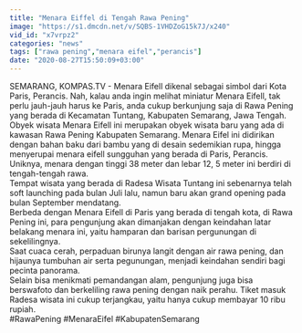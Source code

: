 ```yaml
---
title: "Menara Eiffel di Tengah Rawa Pening"
image: "https://s1.dmcdn.net/v/SQBS-1VHDZoG15k7J/x240"
vid_id: "x7vrpz2"
categories: "news"
tags: ["rawa pening","menara eifel","perancis"]
date: "2020-08-27T15:50:09+03:00"
---
```

SEMARANG, KOMPAS.TV - Menara Eifell dikenal sebagai simbol dari Kota Paris, Perancis. Nah, kalau anda ingin melihat miniatur Menara Eifell, tak perlu jauh-jauh harus ke Paris, anda cukup berkunjung saja di Rawa Pening yang berada di Kecamatan Tuntang, Kabupaten Semarang, Jawa Tengah.   <br>Obyek wisata Menara Eifell ini merupakan obyek wisata baru yang ada di kawasan Rawa Pening Kabupaten Semarang. Menara Eifel ini didirikan dengan bahan baku dari bambu yang di desain sedemikian rupa, hingga menyerupai menara eifell sungguhan yang berada di Paris, Perancis. Uniknya, menara dengan tinggi 38 meter dan lebar 12, 5 meter ini berdiri di tengah-tengah rawa.   <br>Tempat wisata yang berada di Radesa Wisata Tuntang ini sebenarnya telah soft launching pada bulan Juli lalu, namun baru akan grand opening pada bulan September mendatang.   <br>Berbeda dengan Menara Eifell di Paris yang berada di tengah kota, di Rawa Pening ini, para pengunjung akan dimanjakan dengan keindahan latar belakang menara ini, yaitu hamparan dan barisan pergunungan di sekelilingnya.   <br>Saat cuaca cerah, perpaduan birunya langit dengan air rawa pening, dan hijaunya tumbuhan air serta pegunungan, menjadi keindahan sendiri bagi pecinta panorama.   <br>Selain bisa menikmati pemandangan alam, pengunjung juga bisa berswafoto dan berkeliling rawa pening dengan naik perahu. Tiket masuk Radesa wisata ini cukup terjangkau, yaitu hanya cukup membayar 10 ribu rupiah.   <br>#RawaPening #MenaraEifel #KabupatenSemarang   <br>
